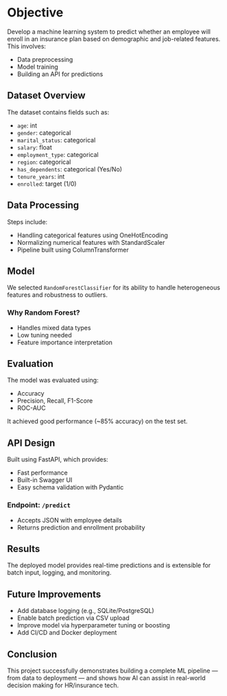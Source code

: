 # Objective  
Develop a machine learning system to predict whether an employee will enroll in an insurance plan based on demographic and job-related features. This involves:  

- Data preprocessing  
- Model training  
- Building an API for predictions  

## Dataset Overview  
The dataset contains fields such as:  

- `age`: int  
- `gender`: categorical  
- `marital_status`: categorical  
- `salary`: float  
- `employment_type`: categorical  
- `region`: categorical  
- `has_dependents`: categorical (Yes/No)  
- `tenure_years`: int  
- `enrolled`: target (1/0)  

## Data Processing  
Steps include:  

- Handling categorical features using OneHotEncoding  
- Normalizing numerical features with StandardScaler  
- Pipeline built using ColumnTransformer  

## Model  
We selected `RandomForestClassifier` for its ability to handle heterogeneous features and robustness to outliers.  

### Why Random Forest?  
- Handles mixed data types  
- Low tuning needed  
- Feature importance interpretation  

## Evaluation  
The model was evaluated using:  

- Accuracy  
- Precision, Recall, F1-Score  
- ROC-AUC  

It achieved good performance (~85% accuracy) on the test set.  

## API Design  
Built using FastAPI, which provides:  

- Fast performance  
- Built-in Swagger UI  
- Easy schema validation with Pydantic  

### Endpoint: `/predict`  
- Accepts JSON with employee details  
- Returns prediction and enrollment probability  

## Results  
The deployed model provides real-time predictions and is extensible for batch input, logging, and monitoring.  

## Future Improvements  
- Add database logging (e.g., SQLite/PostgreSQL)  
- Enable batch prediction via CSV upload  
- Improve model via hyperparameter tuning or boosting  
- Add CI/CD and Docker deployment  

## Conclusion  
This project successfully demonstrates building a complete ML pipeline — from data to deployment — and shows how AI can assist in real-world decision making for HR/insurance tech.  